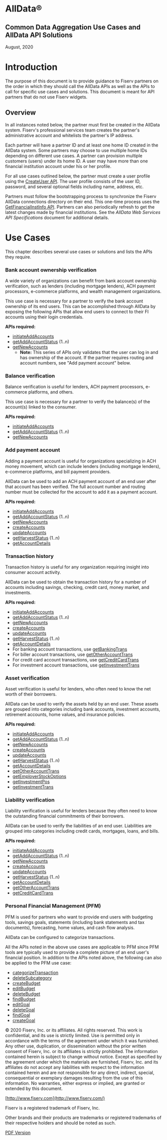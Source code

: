 # AllData®

## Common Data Aggregation Use Cases and AllData API Solutions

August, 2020

<!--
# Contents

**[Introduction](#introduction)**

[Overview](#overview)

**[Use Cases](#use-cases)**

[Bank account ownership verification](#bank-account-ownership-verification)

[Balance verification](#balance-verification)

[Add payment account](#add-payment-account)

[Transaction history](#transaction-history)

[Asset verification](#asset-verification)

[Liability verification](#liability-verification)

[Personal Financial Management (PFM)](#personal-financial-management-pfm)
-->

# Introduction

The purpose of this document is to provide guidance to Fiserv partners on the order in which they should call the AllData APIs as well as the APIs to call for specific use cases and solutions. This document is meant for API partners that do not use Fiserv widgets.

## Overview

In all instances noted below, the partner must first be created in the AllData system. Fiserv&#39;s professional services team creates the partner&#39;s administrative account and whitelists the partner&#39;s IP address.

Each partner will have a partner ID and at least one home ID created in the AllData system. Some partners may choose to use multiple home IDs depending on different use cases. A partner can provision multiple customers (users) under its home ID. A user may have more than one financial institution account under his or her profile.

For all use cases outlined below, the partner must create a user profile using the <a href="..api?type=post&path=/WealthManagementWeb/ws/UserMgmt/createUser">CreateUser API</a>. The user profile consists of the user ID, password, and several optional fields including name, address, etc.

Partners must follow the bootstrapping process to synchronize the Fiserv AllData connections directory on their end. This one-time process uses the <a href="..api?type=post&path=/WealthManagementWeb/ws/SeedDataInq/getFinancialInstInfo">GetFinancialInstInfo API</a>. Partners can also periodically refresh to get the latest changes made by financial institutions. See the _AllData Web Services API Specifications_ document for additional details.

# Use Cases

This chapter describes several use cases or solutions and lists the APIs they require.

### Bank account ownership verification

A wide variety of organizations can benefit from bank account ownership verification, such as lenders (including mortgage lenders), ACH payment processors, e-commerce platforms, and wealth management organizations.

This use case is necessary for a partner to verify the bank account ownership of its end users. This can be accomplished through AllData by exposing the following APIs that allow end users to connect to their FI accounts using their login credentials.

**APIs required:**

- <a href="..api?type=post&path=/WealthManagementWeb/ws/AccountMgmt/initiateAddAccounts">initiateAddAccounts</a>
- <a href="..api?type=post&path=/WealthManagementWeb/ws/AccountMgmt/getAddAccountStatus">getAddAccountStatus</a> (1..n)
- <a href="..api?type=post&path=/WealthManagementWeb/ws/AccountMgmt/getNewAccounts">getNewAccounts</a>
    * **Note:** This series of APIs only validates that the user can log in and has ownership of the account. If the partner requires routing and account numbers, see &quot;Add payment account&quot; below.

<!-- - [initiateAddAccounts](https://agg-uat.api.fiservapps.com/WealthManagementWeb/api/index.jsp#/Account%20Management%20Service/initiateAddAccounts) -->
<!-- - [getAddAccountStatus](https://agg-uat.api.fiservapps.com/WealthManagementWeb/api/index.jsp#/Account%20Management%20Service/getAddAccountStatus) (1..n) -->
<!-- - [getNewAccounts](https://agg-uat.api.fiservapps.com/WealthManagementWeb/api/index.jsp#/Account%20Management%20Service/getNewAccounts) -->

  

### Balance verification

Balance verification is useful for lenders, ACH payment processors, e-commerce platforms, and others.

This use case is necessary for a partner to verify the balance(s) of the account(s) linked to the consumer.

**APIs required:**

- <a href="..api?type=post&path=/WealthManagementWeb/ws/AccountMgmt/initiateAddAccounts">initiateAddAccounts</a>
- <a href="..api?type=post&path=/WealthManagementWeb/ws/AccountMgmt/getAddAccountStatus">getAddAccountStatus</a> (1..n)
- <a href="..api?type=post&path=/WealthManagementWeb/ws/AccountMgmt/getNewAccounts">getNewAccounts</a>

<!-- - [initiateAddAccounts](https://agg-uat.api.fiservapps.com/WealthManagementWeb/api/index.jsp#/Account%20Management%20Service/initiateAddAccounts) -->
<!-- - [getAddAccountStatus](https://agg-uat.api.fiservapps.com/WealthManagementWeb/api/index.jsp#/Account%20Management%20Service/getAddAccountStatus) (1..n) -->
<!-- - [getNewAccounts](https://agg-uat.api.fiservapps.com/WealthManagementWeb/api/index.jsp#/Account%20Management%20Service/getNewAccounts) -->

### Add payment account

Adding a payment account is useful for organizations specializing in ACH money movement, which can include lenders (including mortgage lenders), e-commerce platforms, and bill payment providers.

AllData can be used to add an ACH payment account of an end user after that account has been verified. The full account number and routing number must be collected for the account to add it as a payment account.

**APIs required:**

- <a href="..api?type=post&path=/WealthManagementWeb/ws/AccountMgmt/initiateAddAccounts">initiateAddAccounts</a>
- <a href="..api?type=post&path=/WealthManagementWeb/ws/AccountMgmt/getAddAccountStatus">getAddAccountStatus</a> (1..n)
- <a href="..api?type=post&path=/WealthManagementWeb/ws/AccountMgmt/getNewAccounts">getNewAccounts</a>
- <a href="..api?type=post&path=/WealthManagementWeb/ws/AccountMgmt/createAccounts">createAccounts</a>
- <a href="..api?type=post&path=/WealthManagementWeb/ws/HarvestAccountData/updateAccounts">updateAccounts</a> 
- <a href="..api?type=post&path=/WealthManagementWeb/ws/HarvestAccountData/getHarvestStatus">getHarvestStatus</a> (1..n)
- <a href="..api?type=post&path=/WealthManagementWeb/ws/AccountDataInq/getAccountDetails">getAccountDetails</a>

<!--
- [initiateAddAccounts](https://agg-uat.api.fiservapps.com/WealthManagementWeb/api/index.jsp#/Account%20Management%20Service/initiateAddAccounts)
- [getAddAccountStatus](https://agg-uat.api.fiservapps.com/WealthManagementWeb/api/index.jsp#/Account%20Management%20Service/getAddAccountStatus) (1..n)
- [getNewAccounts](https://agg-uat.api.fiservapps.com/WealthManagementWeb/api/index.jsp#/Account%20Management%20Service/getNewAccounts)
- [createAccounts](https://agg-uat.api.fiservapps.com/WealthManagementWeb/api/index.jsp#/Account%20Management%20Service/createAccounts)
- [updateAccounts](https://agg-uat.api.fiservapps.com/WealthManagementWeb/api/index.jsp#/Harvest%20Account%20Data%20Management%20Service/updateAccounts)
- [getHarvestStatus](https://agg-uat.api.fiservapps.com/WealthManagementWeb/api/index.jsp#/Harvest%20Account%20Data%20Management%20Service/getHarvestStatus) (1..n)
- [getAccountDetails](https://agg-uat.api.fiservapps.com/WealthManagementWeb/api/index.jsp#/Account%20Data%20Inquiry%20Service/getAccountDetails)
-->

### Transaction history

Transaction history is useful for any organization requiring insight into consumer account activity.

AllData can be used to obtain the transaction history for a number of accounts including savings, checking, credit card, money market, and investments.

**APIs required:**

- <a href="..api?type=post&path=/WealthManagementWeb/ws/AccountMgmt/initiateAddAccounts">initiateAddAccounts</a>
- <a href="..api?type=post&path=/WealthManagementWeb/ws/AccountMgmt/getAddAccountStatus">getAddAccountStatus</a> (1..n)
- <a href="..api?type=post&path=/WealthManagementWeb/ws/AccountMgmt/getNewAccounts">getNewAccounts</a>
- <a href="..api?type=post&path=/WealthManagementWeb/ws/AccountMgmt/createAccounts">createAccounts</a>
- <a href="..api?type=post&path=/WealthManagementWeb/ws/HarvestAccountData/updateAccounts">updateAccounts</a> 
- <a href="..api?type=post&path=/WealthManagementWeb/ws/HarvestAccountData/getHarvestStatus">getHarvestStatus</a> (1..n)
- <a href="..api?type=post&path=/WealthManagementWeb/ws/AccountDataInq/getAccountDetails">getAccountDetails</a>
- For banking account transactions, use <a href="..api?type=post&path=/WealthManagementWeb/ws/AccountDataInq/getBankingTrans">getBankingTrans</a>
- For biller account transactions, use <a href="..api?type=post&path=/WealthManagementWeb/ws/AccountDataInq/getOtherAccountTrans">getOtherAccountTrans</a>
- For credit card account transactions, use <a href="..api?type=post&path=/WealthManagementWeb/ws/AccountDataInq/getCreditCardTrans">getCreditCardTrans</a>
- For investment account transactions, use <a href="..api?type=post&path=/WealthManagementWeb/ws/AccountDataInq/getInvestmentTrans">getInvestmentTrans</a>
<!--
- [initiateAddAccounts](https://agg-uat.api.fiservapps.com/WealthManagementWeb/api/index.jsp#/Account%20Management%20Service/initiateAddAccounts)
- [getAddAccountStatus](https://agg-uat.api.fiservapps.com/WealthManagementWeb/api/index.jsp#/Account%20Management%20Service/getAddAccountStatus) (1..n)
- [getNewAccounts](https://agg-uat.api.fiservapps.com/WealthManagementWeb/api/index.jsp#/Account%20Management%20Service/getNewAccounts)
- [createAccounts](https://agg-uat.api.fiservapps.com/WealthManagementWeb/api/index.jsp#/Account%20Management%20Service/createAccounts)
- [updateAccounts](https://agg-uat.api.fiservapps.com/WealthManagementWeb/api/index.jsp#/Harvest%20Account%20Data%20Management%20Service/updateAccounts)
- [getHarvestStatus](https://agg-uat.api.fiservapps.com/WealthManagementWeb/api/index.jsp#/Harvest%20Account%20Data%20Management%20Service/getHarvestStatus) (1..n)
- [getAccountDetails](https://agg-uat.api.fiservapps.com/WealthManagementWeb/api/index.jsp#/Account%20Data%20Inquiry%20Service/getAccountDetails)
- For banking account transactions, use [getBankingTrans](https://agg-uat.api.fiservapps.com/WealthManagementWeb/api/index.jsp#/Account%20Data%20Inquiry%20Service/getBankingTrans)
- For biller account transactions, use [getOtherAccountTrans](https://agg-uat.api.fiservapps.com/WealthManagementWeb/api/index.jsp#/Account%20Data%20Inquiry%20Service/getOtherAccountTrans)
- For credit card account transactions, use [getCreditCardTrans](https://agg-uat.api.fiservapps.com/WealthManagementWeb/api/index.jsp#/Account%20Data%20Inquiry%20Service/getCreditCardTrans)
- For investment account transactions, use [getInvestmentTrans](https://agg-uat.api.fiservapps.com/WealthManagementWeb/api/index.jsp#/Account%20Data%20Inquiry%20Service/getInvestmentTrans)
-->

### Asset verification

Asset verification is useful for lenders, who often need to know the net worth of their borrowers.

AllData can be used to verify the assets held by an end user. These assets are grouped into categories including bank accounts, investment accounts, retirement accounts, home values, and insurance policies.

**APIs required:**

- <a href="..api?type=post&path=/WealthManagementWeb/ws/AccountMgmt/initiateAddAccounts">initiateAddAccounts</a>
- <a href="..api?type=post&path=/WealthManagementWeb/ws/AccountMgmt/getAddAccountStatus">getAddAccountStatus</a> (1..n)
- <a href="..api?type=post&path=/WealthManagementWeb/ws/AccountMgmt/getNewAccounts">getNewAccounts</a>
- <a href="..api?type=post&path=/WealthManagementWeb/ws/AccountMgmt/createAccounts">createAccounts</a>
- <a href="..api?type=post&path=/WealthManagementWeb/ws/HarvestAccountData/updateAccounts">updateAccounts</a> 
- <a href="..api?type=post&path=/WealthManagementWeb/ws/HarvestAccountData/getHarvestStatus">getHarvestStatus</a> (1..n)
- <a href="..api?type=post&path=/WealthManagementWeb/ws/AccountDataInq/getAccountDetails">getAccountDetails</a>
- <a href="..api?type=post&path=/WealthManagementWeb/ws/AccountDataInq/getOtherAccountTrans">getOtherAccountTrans</a>
- <a href="..api?type=post&path=/WealthManagementWeb/ws/AccountDataInq/getEmployerStockOptions">getEmployerStockOptions</a>
- <a href="..api?type=post&path=/WealthManagementWeb/ws/AccountDataInq/getInvestmentPos">getInvestmentPos</a>
- <a href="..api?type=post&path=/WealthManagementWeb/ws/AccountDataInq/getInvestmentTrans">getInvestmentTrans</a>
<!--
- [initiateAddAccounts](https://agg-uat.api.fiservapps.com/WealthManagementWeb/api/index.jsp#/Account%20Management%20Service/initiateAddAccounts)
- [getAddAccountStatus](https://agg-uat.api.fiservapps.com/WealthManagementWeb/api/index.jsp#/Account%20Management%20Service/getAddAccountStatus) (1..n)
- [getNewAccounts](https://agg-uat.api.fiservapps.com/WealthManagementWeb/api/index.jsp#/Account%20Management%20Service/getNewAccounts)
- [createAccounts](https://agg-uat.api.fiservapps.com/WealthManagementWeb/api/index.jsp#/Account%20Management%20Service/createAccounts)
- [updateAccounts](https://agg-uat.api.fiservapps.com/WealthManagementWeb/api/index.jsp#/Harvest%20Account%20Data%20Management%20Service/updateAccounts)
- [getHarvestStatus](https://agg-uat.api.fiservapps.com/WealthManagementWeb/api/index.jsp#/Harvest%20Account%20Data%20Management%20Service/getHarvestStatus) (1..n)
- [getAccountDetails](https://agg-uat.api.fiservapps.com/WealthManagementWeb/api/index.jsp#/Account%20Data%20Inquiry%20Service/getAccountDetails)
- [getOtherAccountTrans](https://agg-uat.api.fiservapps.com/WealthManagementWeb/api/index.jsp#/Account%20Data%20Inquiry%20Service/getOtherAccountTrans)
- [getEmployerStockOptions](https://agg-uat.api.fiservapps.com/WealthManagementWeb/api/index.jsp#/Account%20Data%20Inquiry%20Service/getEmployerStockOptions)
- [getInvestmentPos](https://agg-uat.api.fiservapps.com/WealthManagementWeb/api/index.jsp#/Account%20Data%20Inquiry%20Service/getInvestmentPos)
- [getInvestmentTrans](https://agg-uat.api.fiservapps.com/WealthManagementWeb/api/index.jsp#/Account%20Data%20Inquiry%20Service/getInvestmentTrans)
-->

### Liability verification

Liability verification is useful for lenders because they often need to know the outstanding financial commitments of their borrowers.

AllData can be used to verify the liabilities of an end user. Liabilities are grouped into categories including credit cards, mortgages, loans, and bills.

**APIs required:**

- <a href="..api?type=post&path=/WealthManagementWeb/ws/AccountMgmt/initiateAddAccounts">initiateAddAccounts</a>
- <a href="..api?type=post&path=/WealthManagementWeb/ws/AccountMgmt/getAddAccountStatus">getAddAccountStatus</a> (1..n)
- <a href="..api?type=post&path=/WealthManagementWeb/ws/AccountMgmt/getNewAccounts">getNewAccounts</a>
- <a href="..api?type=post&path=/WealthManagementWeb/ws/AccountMgmt/createAccounts">createAccounts</a>
- <a href="..api?type=post&path=/WealthManagementWeb/ws/HarvestAccountData/updateAccounts">updateAccounts</a> 
- <a href="..api?type=post&path=/WealthManagementWeb/ws/HarvestAccountData/getHarvestStatus">getHarvestStatus</a> (1..n)
- <a href="..api?type=post&path=/WealthManagementWeb/ws/AccountDataInq/getAccountDetails">getAccountDetails</a>
- <a href="..api?type=post&path=/WealthManagementWeb/ws/AccountDataInq/getOtherAccountTrans">getOtherAccountTrans</a>
- <a href="..api?type=post&path=/WealthManagementWeb/ws/AccountDataInq/getCreditCardTrans">getCreditCardTrans</a>

<!--
- [initiateAddAccounts](https://agg-uat.api.fiservapps.com/WealthManagementWeb/api/index.jsp#/Account%20Management%20Service/initiateAddAccounts)
- [getAddAccountStatus](https://agg-uat.api.fiservapps.com/WealthManagementWeb/api/index.jsp#/Account%20Management%20Service/getAddAccountStatus) (1..n)
- [getNewAccounts](https://agg-uat.api.fiservapps.com/WealthManagementWeb/api/index.jsp#/Account%20Management%20Service/getNewAccounts)
- [createAccounts](https://agg-uat.api.fiservapps.com/WealthManagementWeb/api/index.jsp#/Account%20Management%20Service/createAccounts)
- [updateAccounts](https://agg-uat.api.fiservapps.com/WealthManagementWeb/api/index.jsp#/Harvest%20Account%20Data%20Management%20Service/updateAccounts)
- [getHarvestStatus](https://agg-uat.api.fiservapps.com/WealthManagementWeb/api/index.jsp#/Harvest%20Account%20Data%20Management%20Service/getHarvestStatus) (1..n)
- [getAccountDetails](https://agg-uat.api.fiservapps.com/WealthManagementWeb/api/index.jsp#/Account%20Data%20Inquiry%20Service/getAccountDetails)
- [getOtherAccountTrans](https://agg-uat.api.fiservapps.com/WealthManagementWeb/api/index.jsp#/Account%20Data%20Inquiry%20Service/getOtherAccountTrans)
- [getCreditCardTrans](https://agg-uat.api.fiservapps.com/WealthManagementWeb/api/index.jsp#/Account%20Data%20Inquiry%20Service/getCreditCardTrans)
-->

### Personal Financial Management (PFM)

PFM is used for partners who want to provide end users with budgeting tools, savings goals, statements (including bank statements and tax documents), forecasting, home values, and cash flow analysis.

AllData can be configured to categorize transactions.

All the APIs noted in the above use cases are applicable to PFM since PFM tools are typically used to provide a complete picture of an end user&#39;s financial position. In addition to the APIs noted above, the following can also be applied to the PFM use case:

- <a href="..api?type=post&path=/WealthManagementWeb/ws/TxnMgmt/categorizeTransaction">categorizeTransaction</a>
- <a href="..api?type=post&path=/WealthManagementWeb/ws/TxnMgmt/deleteSubcategory">deleteSubcategory</a>
- <a href="..api?type=post&path=/WealthManagementWeb/ws/BudgetMgmt/createBudget">createBudget</a>
- <a href="..api?type=post&path=/WealthManagementWeb/ws/BudgetMgmt/editBudget">editBudget</a>
- <a href="..api?type=post&path=/WealthManagementWeb/ws/BudgetMgmt/deleteBudget">deleteBudget</a>
- <a href="..api?type=post&path=/WealthManagementWeb/ws/BudgetMgmt/findBudget">findBudget</a>
- <a href="..api?type=post&path=/WealthManagementWeb/ws/GoalMgmt/editGoal">editGoal</a>
- <a href="..api?type=post&path=/WealthManagementWeb/ws/GoalMgmt/deleteGoal">deleteGoal</a>
- <a href="..api?type=post&path=/WealthManagementWeb/ws/GoalMgmt/findGoal">findGoal</a>
- <a href="..api?type=post&path=/WealthManagementWeb/ws/GoalMgmt/createGoal">createGoal</a>

<!--
- [categorizeTransaction](https://agg-uat.api.fiservapps.com/WealthManagementWeb/api/index.jsp#/Update%20Transaction%20Category%20Service%20PFM/categorizeTransaction)
- [deleteSubCategory](https://agg-uat.api.fiservapps.com/WealthManagementWeb/api/index.jsp#/Update%20Transaction%20Category%20Service%20PFM/deleteSubcategory)
- [createBudget](https://agg-uat.api.fiservapps.com/WealthManagementWeb/api/index.jsp#/Budget%20Management%20Service%20PFM/createBudget)
- [editBudget](https://agg-uat.api.fiservapps.com/WealthManagementWeb/api/index.jsp#/Budget%20Management%20Service%20PFM/editBudget)
- [deleteBudget](https://agg-uat.api.fiservapps.com/WealthManagementWeb/api/index.jsp#/Budget%20Management%20Service%20PFM/deleteBudget)
- [findBudget](https://agg-uat.api.fiservapps.com/WealthManagementWeb/api/index.jsp#/Budget%20Management%20Service%20PFM/findBudget)
- [editGoal](https://agg-uat.api.fiservapps.com/WealthManagementWeb/api/index.jsp#/Goal%20Management%20Service%20PFM/editGoal)
- [deleteGoal](https://agg-uat.api.fiservapps.com/WealthManagementWeb/api/index.jsp#/Goal%20Management%20Service%20PFM/deleteGoal)
- [findGoal](https://agg-uat.api.fiservapps.com/WealthManagementWeb/api/index.jsp#/Goal%20Management%20Service%20PFM/findGoal)
- [createGoal](https://agg-uat.api.fiservapps.com/WealthManagementWeb/api/index.jsp#/Goal%20Management%20Service%20PFM/createGoal)
-->

© 2020 Fiserv, Inc. or its affiliates. All rights reserved. This work is confidential, and its use is strictly limited. Use is permitted only in accordance with the terms of the agreement under which it was furnished. Any other use, duplication, or dissemination without the prior written consent of Fiserv, Inc. or its affiliates is strictly prohibited. The information contained herein is subject to change without notice. Except as specified by the agreement under which the materials are furnished, Fiserv, Inc. and its affiliates do not accept any liabilities with respect to the information contained herein and are not responsible for any direct, indirect, special, consequential or exemplary damages resulting from the use of this information. No warranties, either express or implied, are granted or extended by this document.

[http://www.fiserv.com](http://www.fiserv.com/)

Fiserv is a registered trademark of Fiserv, Inc.

Other brands and their products are trademarks or registered trademarks of their respective holders and should be noted as such.

[PDF Version](https://raw.githubusercontent.com/Fiserv/alldata/develop/docs/documentation/pdfs/Common%20Agg%20Use%20Cases.pdf)